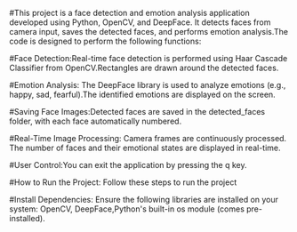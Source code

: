 #This project is a face detection and emotion analysis application developed using Python, OpenCV, and DeepFace. It detects faces from camera input, saves the detected faces, and performs emotion analysis.The code is designed to perform the following functions:

#Face Detection:Real-time face detection is performed using Haar Cascade Classifier from OpenCV.Rectangles are drawn around the detected faces.

#Emotion Analysis: The DeepFace library is used to analyze emotions (e.g., happy, sad, fearful).The identified emotions are displayed on the screen.

#Saving Face Images:Detected faces are saved in the detected_faces folder, with each face automatically numbered.

#Real-Time Image Processing: Camera frames are continuously processed.
The number of faces and their emotional states are displayed in real-time.

#User Control:You can exit the application by pressing the q key.

#How to Run the Project: Follow these steps to run the project

#Install Dependencies:
Ensure the following libraries are installed on your system: OpenCV, DeepFace,Python's built-in os module (comes pre-installed).
